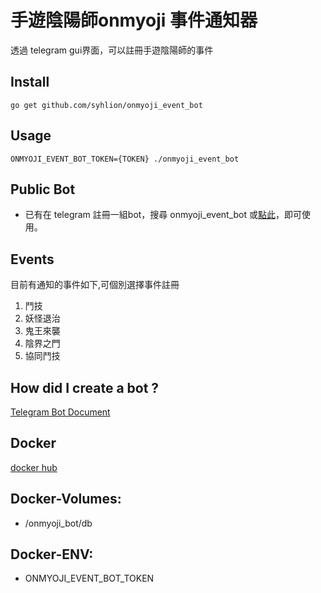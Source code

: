 # 手遊陰陽師onmyoji 事件通知器

透過 telegram gui界面，可以註冊手遊陰陽師的事件

## Install

`go get github.com/syhlion/onmyoji_event_bot`

## Usage

`ONMYOJI_EVENT_BOT_TOKEN={TOKEN} ./onmyoji_event_bot `

## Public Bot

* 已有在 telegram 註冊一組bot，搜尋 onmyoji_event_bot 或[點此](https://telegram.me/onmyoji_event_bot)，即可使用。

## Events

目前有通知的事件如下,可個別選擇事件註冊

1. 鬥技
2. 妖怪退治
3. 鬼王來襲
4. 陰界之門
5. 協同鬥技

## How did I create a bot ?

[Telegram Bot Document](https://core.telegram.org/bots#3-how-do-i-create-a-bot)

## Docker

[docker hub](https://hub.docker.com/syhlion/onmyoji_event_bot)

## Docker-Volumes:

* /onmyoji_bot/db

## Docker-ENV:

* ONMYOJI_EVENT_BOT_TOKEN

